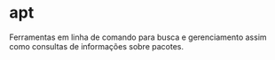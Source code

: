 # apt

Ferramentas em linha de comando para busca e gerenciamento assim como consultas de informações sobre pacotes.